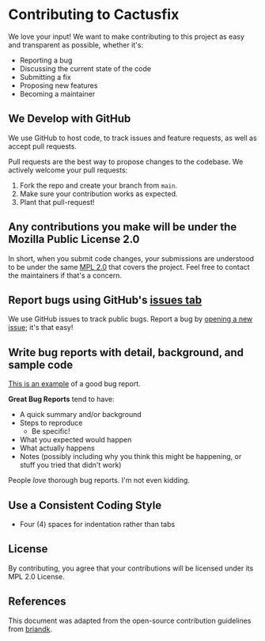 # Contributing to Cactusfix

We love your input! We want to make contributing to this project as easy and transparent as possible, whether it's:

- Reporting a bug
- Discussing the current state of the code
- Submitting a fix
- Proposing new features
- Becoming a maintainer

## We Develop with GitHub

We use GitHub to host code, to track issues and feature requests, as well as accept pull requests.

Pull requests are the best way to propose changes to the codebase. We actively welcome your pull requests:

1. Fork the repo and create your branch from `main`.
2. Make sure your contribution works as expected.
3. Plant that pull-request!

## Any contributions you make will be under the Mozilla Public License 2.0

In short, when you submit code changes, your submissions are understood to be under the same [MPL 2.0](https://choosealicense.com/licenses/mpl-2.0/) that covers the project. Feel free to contact the maintainers if that's a concern.

## Report bugs using GitHub's [issues tab](https://github.com/Erb3/Cactusfix/issues)

We use GitHub issues to track public bugs. Report a bug by [opening a new issue](https://github.com/Erb3/Cactusfix/issues/new); it's that easy!

## Write bug reports with detail, background, and sample code

[This is an example](http://stackoverflow.com/q/12488905/180626) of a good bug report.

**Great Bug Reports** tend to have:

- A quick summary and/or background
- Steps to reproduce
  - Be specific!
- What you expected would happen
- What actually happens
- Notes (possibly including why you think this might be happening, or stuff you tried that didn't work)

People *love* thorough bug reports. I'm not even kidding.

## Use a Consistent Coding Style

* Four (4) spaces for indentation rather than tabs

## License

By contributing, you agree that your contributions will be licensed under its MPL 2.0 License.

## References

This document was adapted from the open-source contribution guidelines from [briandk](https://gist.github.com/briandk/3d2e8b3ec8daf5a27a62).

